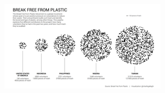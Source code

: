 ![Plastic](https://github.com/charlie-gallagher/tidy-tuesday/blob/master/plastic_pollution/plastic_pollution.png)
